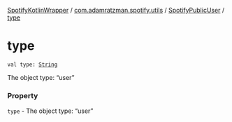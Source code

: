 [SpotifyKotlinWrapper](../../index.md) / [com.adamratzman.spotify.utils](../index.md) / [SpotifyPublicUser](index.md) / [type](./type.md)

# type

`val type: `[`String`](https://kotlinlang.org/api/latest/jvm/stdlib/kotlin/-string/index.html)

The object type: “user”

### Property

`type` - The object type: “user”